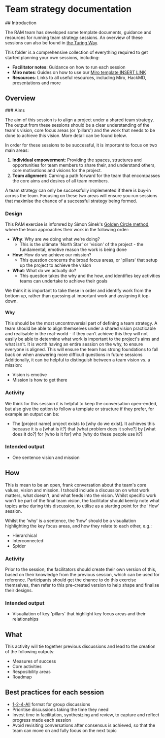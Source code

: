 # Team strategy documentation

## Introduction

The RAM team has developed some template documents, guidance and resources for running team strategy sessions.
An overview of these sessions can also be found in [the Turing Way](https://the-turing-way.netlify.app/collaboration/stakeholder-engagement.html#strategy-alignment-workshops).

This folder is a comprehensive collection of everything required to get started planning your own sessions, including:

* **Facilitator notes**: Guidance on how to run each session
* **Miro notes**: Guides on how to use our [Miro template INSERT LINK]()
* **Resources**: Links to all useful resources, including Miro, HackMD, presentations and more

## Overview

### Aims

The aim of this session is to align a project under a shared team strategy.
The output from these sessions should be a clear understanding of the team's vision, core focus areas (or 'pillars') and the work that needs to be done to achieve this vision. 
More detail can be found below.

In order for these sessions to be successful, it is important to focus on two main areas:
1. **Individual empowerment**: Providing the spaces, structures and opportunities for team members to share their, and understand others, core motivations and visions for the project.
2. **Team alignment**: Carving a path forward for the team that encompasses the core aims and desires of all team members.

A team strategy can only be successfully implemented if there is buy-in across the team. 
Focusing on these two areas will ensure you run sessions that maximise the chance of a successful strategy being formed.

### Design

This RAM exercise is infomred by Simon Sinek's [Golden Circle method](https://www.smartinsights.com/digital-marketing-strategy/online-value-proposition/start-with-why-creating-a-value-proposition-with-the-golden-circle-model/), where the team approaches their work in the following order:
* **Why**: Why are we doing what we're doing? 
    * This is the ultimate 'North Star' or 'vision' of the project - the fundamental, emotive reason the work is being done
* **How**: How do we achieve our mission? 
    * This question concerns the broad focus areas, or 'pillars' that setup up the project to achieve the vision
* **What**: What do we actually do?
    * This question takes the why and the how, and identifies key activities teams can undertake to achieve their goals

We think it is important to take these in order and identify work from the bottom up, rather than guessing at important work and assigning it top-down.

#### Why
This should be the most uncontroversial part of defining a team strategy. 
A team should be able to align themselves under a shared vision practicable and realisable in the real-world - if they can't achieve this they will not easily be able to determine what work is important to the project's aims and what isn't.
It is worth having an entire session on the why, to ensure everyone is aligned. 
This will ensure the team has strong foundations to fall back on when answering more difficult questions in future sessions
Additionally, it can be helpful to distinguish between a team vision vs. a mission:
- Vision is emotive
- Mission is how to get there

### Activity
We think for this session it is helpful to keep the conversation open-ended, but also give the option to follow a template or structure if they prefer, for example an output can be:
- The [project name] project exists to [why do we exist]. It achieves this because it is a [what is it?] that [what problem does it solve?] by [what does it do?] for [who is it for] who [why do these people use it?]

### Intended output
* One sentence vision and mission

## How
This is mean to be an open, frank conversation about the team's core values, vision and mission. I
tshould include a discussion on what work matters, what doesn't, and what feeds into the vision. 
Whilst specific work won't be part of the final team vision, the facilitator should keenly note what topics arise during this discussion, to utilise as a starting point for the 'How' session.

Whilst the 'why' is a sentence, the 'how' should be a visualiation highlighting the key focus areas, and how they relate to each other, e.g.:
* Hierarchical
* Interconnected
* Spider

### Activity
Prior to the session, the facilitators should create their own version of this, based on their knowledge from the previous session, which can be used for reference.
Participants should get the chance to do this exercise themselves, then refer to this pre-created version to help shape and finalise their designs.

### Intended output
* Visualiation of key 'pillars' that highlight key focus areas and their relationships

## What
This activity will tie together previous discussions and lead to the creation of the following outputs:
* Measures of success
* Core activities
* Resposibility areas
* Roadmap

## Best practices for each session
* [1-2-4-All](https://www.liberatingstructures.com/1-1-2-4-all/) format for group discussions 
* Prioritise discussions taking the time they need
* Invest time in facilitation, synthesizing and review, to capture and reflect progress made each session
* Avoid revisiting conversations after consensus is achieved, so that the team can move on and fully focus on the next topic